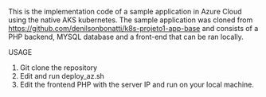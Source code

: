 This is the implementation code of a sample application in Azure Cloud using the native AKS kubernetes. 
The sample application was cloned from https://github.com/denilsonbonatti/k8s-projeto1-app-base and consists 
of a PHP backend, MYSQL database and a front-end that can be ran locally.

USAGE

1. Git clone the repository
2. Edit and run deploy_az.sh
3. Edit the frontend PHP with the server IP and run on your local machine.
